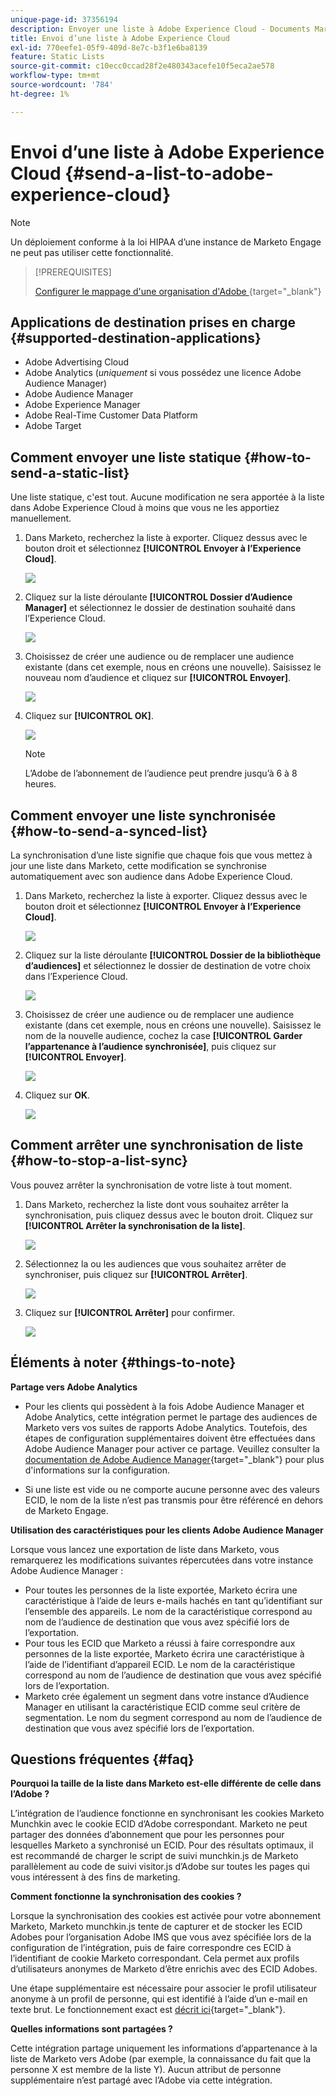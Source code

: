 ```yaml
---
unique-page-id: 37356194
description: Envoyer une liste à Adobe Experience Cloud - Documents Marketo - Documentation du produit
title: Envoi d’une liste à Adobe Experience Cloud
exl-id: 770eefe1-05f9-409d-8e7c-b3f1e6ba8139
feature: Static Lists
source-git-commit: c10ecc0ccad28f2e480343acefe10f5eca2ae578
workflow-type: tm+mt
source-wordcount: '784'
ht-degree: 1%

---
```


# Envoi d’une liste à Adobe Experience Cloud {#send-a-list-to-adobe-experience-cloud}

>[!NOTE]
>
>Un déploiement conforme à la loi HIPAA d’une instance de Marketo Engage ne peut pas utiliser cette fonctionnalité.

>[!PREREQUISITES]
>
>[Configurer le mappage d&#39;une organisation d&#39;Adobe ](/help/marketo/product-docs/adobe-experience-cloud-integrations/set-up-adobe-organization-mapping.md){target="_blank"}

## Applications de destination prises en charge {#supported-destination-applications}

* Adobe Advertising Cloud
* Adobe Analytics (_uniquement_ si vous possédez une licence Adobe Audience Manager)
* Adobe Audience Manager
* Adobe Experience Manager
* Adobe Real-Time Customer Data Platform
* Adobe Target

## Comment envoyer une liste statique {#how-to-send-a-static-list}

Une liste statique, c&#39;est tout. Aucune modification ne sera apportée à la liste dans Adobe Experience Cloud à moins que vous ne les apportiez manuellement.

1. Dans Marketo, recherchez la liste à exporter. Cliquez dessus avec le bouton droit et sélectionnez **[!UICONTROL Envoyer à l’Experience Cloud]**.

   ![](assets/send-a-list-to-adobe-experience-cloud-1.png)

1. Cliquez sur la liste déroulante **[!UICONTROL Dossier d’Audience Manager]** et sélectionnez le dossier de destination souhaité dans l’Experience Cloud.

   ![](assets/send-a-list-to-adobe-experience-cloud-2.png)

1. Choisissez de créer une audience ou de remplacer une audience existante (dans cet exemple, nous en créons une nouvelle). Saisissez le nouveau nom d’audience et cliquez sur **[!UICONTROL Envoyer]**.

   ![](assets/send-a-list-to-adobe-experience-cloud-3.png)

1. Cliquez sur **[!UICONTROL OK]**.

   ![](assets/send-a-list-to-adobe-experience-cloud-4.png)

   >[!NOTE]
   >
   >L’Adobe de l’abonnement de l’audience peut prendre jusqu’à 6 à 8 heures.

## Comment envoyer une liste synchronisée {#how-to-send-a-synced-list}

La synchronisation d’une liste signifie que chaque fois que vous mettez à jour une liste dans Marketo, cette modification se synchronise automatiquement avec son audience dans Adobe Experience Cloud.

1. Dans Marketo, recherchez la liste à exporter. Cliquez dessus avec le bouton droit et sélectionnez **[!UICONTROL Envoyer à l’Experience Cloud]**.

   ![](assets/send-a-list-to-adobe-experience-cloud-5.png)

1. Cliquez sur la liste déroulante **[!UICONTROL Dossier de la bibliothèque d’audiences]** et sélectionnez le dossier de destination de votre choix dans l’Experience Cloud.

   ![](assets/send-a-list-to-adobe-experience-cloud-6.png)

1. Choisissez de créer une audience ou de remplacer une audience existante (dans cet exemple, nous en créons une nouvelle). Saisissez le nom de la nouvelle audience, cochez la case **[!UICONTROL Garder l’appartenance à l’audience synchronisée]**, puis cliquez sur **[!UICONTROL Envoyer]**.

   ![](assets/send-a-list-to-adobe-experience-cloud-7.png)

1. Cliquez sur **OK**.

   ![](assets/send-a-list-to-adobe-experience-cloud-8.png)

## Comment arrêter une synchronisation de liste {#how-to-stop-a-list-sync}

Vous pouvez arrêter la synchronisation de votre liste à tout moment.

1. Dans Marketo, recherchez la liste dont vous souhaitez arrêter la synchronisation, puis cliquez dessus avec le bouton droit. Cliquez sur **[!UICONTROL Arrêter la synchronisation de la liste]**.

   ![](assets/send-a-list-to-adobe-experience-cloud-9.png)

1. Sélectionnez la ou les audiences que vous souhaitez arrêter de synchroniser, puis cliquez sur **[!UICONTROL Arrêter]**.

   ![](assets/send-a-list-to-adobe-experience-cloud-10.png)

1. Cliquez sur **[!UICONTROL Arrêter]** pour confirmer.

   ![](assets/send-a-list-to-adobe-experience-cloud-11.png)

## Éléments à noter {#things-to-note}

**Partage vers Adobe Analytics**

* Pour les clients qui possèdent à la fois Adobe Audience Manager et Adobe Analytics, cette intégration permet le partage des audiences de Marketo vers vos suites de rapports Adobe Analytics. Toutefois, des étapes de configuration supplémentaires doivent être effectuées dans Adobe Audience Manager pour activer ce partage. Veuillez consulter la [documentation de Adobe Audience Manager](https://experienceleague.adobe.com/docs/analytics/integration/audience-analytics/mc-audiences-aam.html?lang=fr){target="_blank"} pour plus d&#39;informations sur la configuration.

* Si une liste est vide ou ne comporte aucune personne avec des valeurs ECID, le nom de la liste n’est pas transmis pour être référencé en dehors de Marketo Engage.

**Utilisation des caractéristiques pour les clients Adobe Audience Manager**

Lorsque vous lancez une exportation de liste dans Marketo, vous remarquerez les modifications suivantes répercutées dans votre instance Adobe Audience Manager :

* Pour toutes les personnes de la liste exportée, Marketo écrira une caractéristique à l’aide de leurs e-mails hachés en tant qu’identifiant sur l’ensemble des appareils. Le nom de la caractéristique correspond au nom de l’audience de destination que vous avez spécifié lors de l’exportation.
* Pour tous les ECID que Marketo a réussi à faire correspondre aux personnes de la liste exportée, Marketo écrira une caractéristique à l’aide de l’identifiant d’appareil ECID. Le nom de la caractéristique correspond au nom de l’audience de destination que vous avez spécifié lors de l’exportation.
* Marketo crée également un segment dans votre instance d’Audience Manager en utilisant la caractéristique ECID comme seul critère de segmentation. Le nom du segment correspond au nom de l’audience de destination que vous avez spécifié lors de l’exportation.

## Questions fréquentes {#faq}

**Pourquoi la taille de la liste dans Marketo est-elle différente de celle dans l’Adobe ?**

L’intégration de l’audience fonctionne en synchronisant les cookies Marketo Munchkin avec le cookie ECID d’Adobe correspondant. Marketo ne peut partager des données d’abonnement que pour les personnes pour lesquelles Marketo a synchronisé un ECID. Pour des résultats optimaux, il est recommandé de charger le script de suivi munchkin.js de Marketo parallèlement au code de suivi visitor.js d’Adobe sur toutes les pages qui vous intéressent à des fins de marketing.

**Comment fonctionne la synchronisation des cookies ?**

Lorsque la synchronisation des cookies est activée pour votre abonnement Marketo, Marketo munchkin.js tente de capturer et de stocker les ECID Adobes pour l’organisation Adobe IMS que vous avez spécifiée lors de la configuration de l’intégration, puis de faire correspondre ces ECID à l’identifiant de cookie Marketo correspondant. Cela permet aux profils d’utilisateurs anonymes de Marketo d’être enrichis avec des ECID Adobes.

Une étape supplémentaire est nécessaire pour associer le profil utilisateur anonyme à un profil de personne, qui est identifié à l’aide d’un e-mail en texte brut. Le fonctionnement exact est [décrit ici](/help/marketo/product-docs/reporting/basic-reporting/report-activity/tracking-anonymous-activity-and-people.md){target="_blank"}.

**Quelles informations sont partagées ?**

Cette intégration partage uniquement les informations d’appartenance à la liste de Marketo vers Adobe (par exemple, la connaissance du fait que la personne X est membre de la liste Y). Aucun attribut de personne supplémentaire n’est partagé avec l’Adobe via cette intégration.
